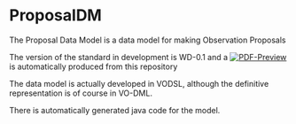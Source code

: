 ProposalDM
===========

The Proposal Data Model is a data model for making Observation Proposals


The version of the standard in development is WD-0.1 and a
[![PDF-Preview](https://img.shields.io/badge/Preview-PDF-blue)](../../releases/download/auto-pdf-preview/ProposalDM-draft.pdf)
is automatically produced from this repository

The data model is actually developed in VODSL, although the definitive 
representation is of course in VO-DML.

There is automatically generated java code for the model.
